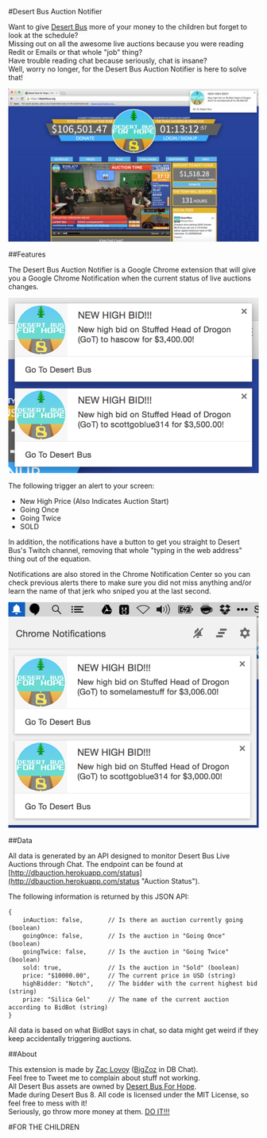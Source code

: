 #Desert Bus Auction Notifier

Want to give [Desert Bus](http://desertbus.org "Desert Bus") more of your money to the children but forget to look at the schedule?  
Missing out on all the awesome live auctions because you were reading Redit or Emails or that whole "job" thing?  
Have trouble reading chat because seriously, chat is insane?  
Well, worry no longer, for the Desert Bus Auction Notifier is here to solve that!

![Main View](/screenshots/mainView.png "Main View")

##Features

The Desert Bus Auction Notifier is a Google Chrome extension that will give you a Google Chrome Notification when
the current status of live auctions changes.  

![Alert View](/screenshots/alertView.png "Alert View")

The following trigger an alert to your screen:

- New High Price (Also Indicates Auction Start)
- Going Once
- Going Twice
- SOLD

In addition, the notifications have a button to get you straight to Desert Bus's Twitch channel, removing that whole "typing in the web address"
thing out of the equation.

Notifications are also stored in the Chrome Notification Center so you can check previous alerts there to make sure you did not miss anything and/or
learn the name of that jerk who sniped you at the last second.

![Notification View](/screenshots/notificationView.png "Notification View")

##Data

All data is generated by an API designed to monitor Desert Bus Live Auctions through Chat.
The endpoint can be found at [http://dbauction.herokuapp.com/status](http://dbauction.herokuapp.com/status "Auction Status").

The following information is returned by this JSON API:

```
{
	inAuction: false,		// Is there an auction currently going (boolean)
	goingOnce: false,		// Is the auction in "Going Once" (boolean)
	goingTwice: false,		// Is the auction in "Going Twice" (boolean)
	sold: true,				// Is the auction in "Sold" (boolean)
	price: "$10000.00",		// The current price in USD (string)
	highBidder: "Notch",	// The bidder with the current highest bid (string)
	prize: "Silica Gel"		// The name of the current auction according to BidBot (string)
}
```

All data is based on what BidBot says in chat, so data might get weird if they keep accidentally triggering auctions.

##About

This extension is made by [Zac Lovoy](http://twitter.com/zwlovoy "@zwlovoy") ([BigZoz](http://twitch.tv/bigzoz "BigZoz") in DB Chat).  
Feel free to Tweet me to complain about stuff not working.  
All Desert Bus assets are owned by [Desert Bus For Hope](http://desertbus.org "Desert Bus").  
Made during Desert Bus 8.  All code is licensed under the MIT License, so feel free to mess with it!  
Seriously, go throw more money at them.  [DO IT!!!](http://desertbus.org/donate "DO IT")  

#FOR THE CHILDREN
